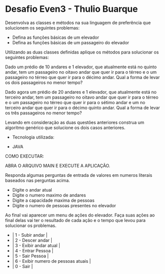 Desafio Even3 - Thulio Buarque
===

Desenvolva as classes e métodos na sua linguagem de preferência que solucionem os seguintes problemas:

* Defina as funções básicas de um elevador
* Defina as funções básicas de um passageiro do elevador

Utilizando as duas classes definidas aplique os métodos para solucionar os seguintes problemas:
	
Dado um prédio de 10 andares e 1 elevador, que atualmente está no quinto andar, tem um passageiro no oitavo andar que quer ir para o térreo e o um passageiro no térreo que quer ir para o décimo andar. Qual a forma de levar os dois passageiros no menor tempo?


Dado agora um prédio de 20 andares e 1 elevador, que atualmente está no terceiro andar, tem um passageiro no oitavo andar que quer ir para o térreo e o um passageiro no térreo que quer ir para o sétimo andar e um no terceiro andar que quer ir para o décimo quinto andar. Qual a forma de levar os três passageiros no menor tempo?

Levando em consideração as duas questões anteriores construa um algoritmo genérico que solucione os dois casos anteriores.

* Tecnologia utilizada:

* JAVA

COMO EXECUTAR:

ABRA O ARQUIVO MAIN E EXECUTE A APLICAÇÃO.

Responda algumas perguntas de entrada de valores em numeros literais baseados nas perguntas acima.

* Digite o andar atual
* Digite o numero maximo de andares
* Digite a capacidade maxima de pessoas
* Digite o numero de pessoas presentes no elevador

Ao final vai aparecer um menu de ações do elevador. Faça suas ações ao final delas vai ter o resultado de cada ação e o tempo que levou para solucionar os problemas.
* |     1 - Subir andar         |
* |     2 - Descer andar        |
* |     3 - Exibir andar atual  |
* |	    4 - Entrar Pessoa       |
* |     5 - Sair Pessoa         |
* |     6 - Exibir numero de pessoas atuais |
* |     0 - Sair                |




